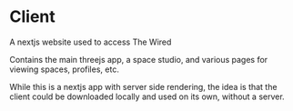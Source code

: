 # Client

A nextjs website used to access The Wired

Contains the main threejs app, a space studio, and various pages for viewing spaces, profiles, etc.

While this is a nextjs app with server side rendering, the idea is that the client could be downloaded locally and used on its own, without a server.
